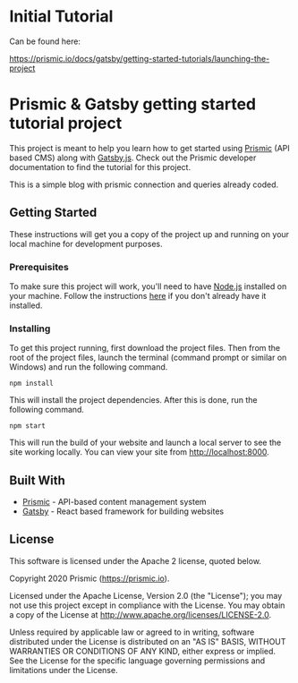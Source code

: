 # Initial Tutorial
Can be found here:

https://prismic.io/docs/gatsby/getting-started-tutorials/launching-the-project


# Prismic & Gatsby getting started tutorial project

This project is meant to help you learn how to get started using [Prismic](https://prismic.io) (API based CMS) along with [Gatsby.js](https://www.gatsbyjs.org/). Check out the Prismic developer documentation to find the tutorial for this project.

This is a simple blog with prismic connection and queries already coded.

## Getting Started

These instructions will get you a copy of the project up and running on your local machine for development purposes.

### Prerequisites

To make sure this project will work, you'll need to have [Node.js](https://nodejs.org/en/) installed on your machine. Follow the instructions [here](https://nodejs.org/en/) if you don't already have it installed.

### Installing

To get this project running, first download the project files. Then from the root of the project files, launch the terminal (command prompt or similar on Windows) and run the following command.

```
npm install
```

This will install the project dependencies. After this is done, run the following command.

```
npm start
```

This will run the build of your website and launch a local server to see the site working locally. You can view your site from [http://localhost:8000](http://localhost:8000).

## Built With

* [Prismic](https://prismic.io/) - API-based content management system
* [Gatsby](https://www.gatsbyjs.org/) - React based framework for building websites

## License 

This software is licensed under the Apache 2 license, quoted below.

Copyright 2020 Prismic (https://prismic.io).

Licensed under the Apache License, Version 2.0 (the "License"); you may not use this project except in compliance with the License. You may obtain a copy of the License at http://www.apache.org/licenses/LICENSE-2.0.

Unless required by applicable law or agreed to in writing, software distributed under the License is distributed on an "AS IS" BASIS, WITHOUT WARRANTIES OR CONDITIONS OF ANY KIND, either express or implied. See the License for the specific language governing permissions and limitations under the License.
